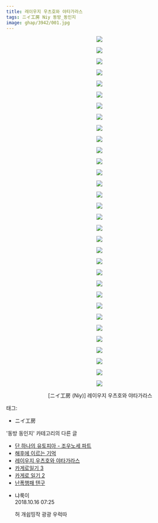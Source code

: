 ```yaml
---
title: 레이우지 우츠호와 야타가라스
tags: ニイ工房 Niy 동방_동인지
image: ghap/3942/001.jpg
---
```

<div class="article">
<p style="text-align: center; clear: none; float: none;"><img src="{{ site.nasurl }}/ghap/3942/001.jpg"/></p>
<p style="text-align: center; clear: none; float: none;"><img src="{{ site.nasurl }}/ghap/3942/002.jpg"/></p>
<p style="text-align: center; clear: none; float: none;"><img src="{{ site.nasurl }}/ghap/3942/003.jpg"/></p>
<p style="text-align: center; clear: none; float: none;"><img src="{{ site.nasurl }}/ghap/3942/004.jpg"/></p>
<p style="text-align: center; clear: none; float: none;"><img src="{{ site.nasurl }}/ghap/3942/005.jpg"/></p>
<p style="text-align: center; clear: none; float: none;"><img src="{{ site.nasurl }}/ghap/3942/006.jpg"/></p>
<p style="text-align: center; clear: none; float: none;"><img src="{{ site.nasurl }}/ghap/3942/007.jpg"/></p>
<p style="text-align: center; clear: none; float: none;"><img src="{{ site.nasurl }}/ghap/3942/008.jpg"/></p>
<p style="text-align: center; clear: none; float: none;"><img src="{{ site.nasurl }}/ghap/3942/009.jpg"/></p>
<p style="text-align: center; clear: none; float: none;"><img src="{{ site.nasurl }}/ghap/3942/010.jpg"/></p>
<p style="text-align: center; clear: none; float: none;"><img src="{{ site.nasurl }}/ghap/3942/011.jpg"/></p>
<p style="text-align: center; clear: none; float: none;"><img src="{{ site.nasurl }}/ghap/3942/012.jpg"/></p>
<p style="text-align: center; clear: none; float: none;"><img src="{{ site.nasurl }}/ghap/3942/013.jpg"/></p>
<p style="text-align: center; clear: none; float: none;"><img src="{{ site.nasurl }}/ghap/3942/014.jpg"/></p>
<p style="text-align: center; clear: none; float: none;"><img src="{{ site.nasurl }}/ghap/3942/015.jpg"/></p>
<p style="text-align: center; clear: none; float: none;"><img src="{{ site.nasurl }}/ghap/3942/016.jpg"/></p>
<p style="text-align: center; clear: none; float: none;"><img src="{{ site.nasurl }}/ghap/3942/017.jpg"/></p>
<p style="text-align: center; clear: none; float: none;"><img src="{{ site.nasurl }}/ghap/3942/018.jpg"/></p>
<p style="text-align: center; clear: none; float: none;"><img src="{{ site.nasurl }}/ghap/3942/019.jpg"/></p>
<p style="text-align: center; clear: none; float: none;"><img src="{{ site.nasurl }}/ghap/3942/020.jpg"/></p>
<p style="text-align: center; clear: none; float: none;"><img src="{{ site.nasurl }}/ghap/3942/021.jpg"/></p>
<p style="text-align: center; clear: none; float: none;"><img src="{{ site.nasurl }}/ghap/3942/022.jpg"/></p>
<p style="text-align: center; clear: none; float: none;"><img src="{{ site.nasurl }}/ghap/3942/023.jpg"/></p>
<p style="text-align: center; clear: none; float: none;"><img src="{{ site.nasurl }}/ghap/3942/024.jpg"/></p>
<p style="text-align: center; clear: none; float: none;"><img src="{{ site.nasurl }}/ghap/3942/025.jpg"/></p>
<p style="text-align: center; clear: none; float: none;"><img src="{{ site.nasurl }}/ghap/3942/026.jpg"/></p>
<p style="text-align: center; clear: none; float: none;"><img src="{{ site.nasurl }}/ghap/3942/027.jpg"/></p>
<p style="text-align: center; clear: none; float: none;"><img src="{{ site.nasurl }}/ghap/3942/028.jpg"/></p>
<p style="text-align: center; clear: none; float: none;"><img src="{{ site.nasurl }}/ghap/3942/029.jpg"/></p>
<p style="text-align: center; clear: none; float: none;"><img src="{{ site.nasurl }}/ghap/3942/030.jpg"/></p>
<p style="text-align: center; clear: none; float: none;"><img src="{{ site.nasurl }}/ghap/3942/031.jpg"/></p>
<p style="text-align: center; clear: none; float: none;"><img src="{{ site.nasurl }}/ghap/3942/032.jpg"/></p>
<p style="text-align: center; clear: none; float: none;"> [ニイ工房 (Niy)] 레이우지 우츠호와 야타가라스</p>
</div><div class="tagTrail">
<p>태그: </p>
<ul>
<li>ニイ工房</li>
</ul>
</div><div class="another">
<p>'동방 동인지' 카테고리의 다른 글</p>
<ul>
<li><a href="/2017-11-07-ghap_3944">단 하나의 유토피아 - 조우노세 파트</a></li>
<li><a href="/2017-11-06-ghap_3943">해후에 이르는 기억</a></li>
<li><a href="/2017-11-06-ghap_3942">레이우지 우츠호와 야타가라스</a></li>
<li><a href="/2017-11-06-ghap_3941">카게로일기 3</a></li>
<li><a href="/2017-11-06-ghap_3940">카게로 일기 2</a></li>
<li><a href="/2017-10-30-ghap_3936">난폭행패 텐구</a></li>
</ul>
</div><div class="cb_module cb_fluid">
<div class="cb_wrt cb_profile">
<div class="comment">
<ul>
<li class="cb_thumb_off" id="comment15356166">
<div class="cb_comment_area">
<div class="cb_info_area">
<div class="cb_section">
<span class="cb_nick_name">냐룩이</span>
</div>
<div class="cb_section">
<span class="cb_date">2018.10.16 07:25 </span>
</div>
</div>
<div class="cb_dsc_comment">
<p class="cb_dsc">
											허 개쉽띵작 광광 우럭따
										</p>
</div>
</div></li>
</ul>
</div>
</div><!-- commentList close -->
</div>